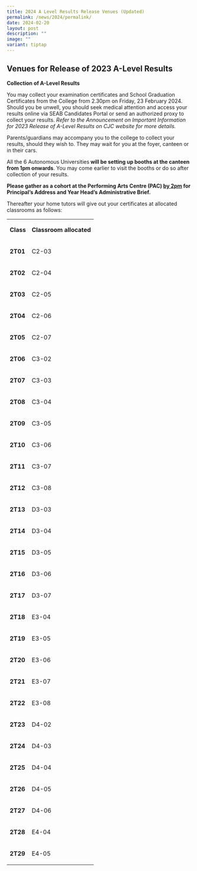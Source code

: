 ```yaml
---
title: 2024 A Level Results Release Venues (Updated)
permalink: /news/2024/permalink/
date: 2024-02-20
layout: post
description: ""
image: ""
variant: tiptap
---
```

<h2><strong>Venues for Release of 2023 A-Level Results</strong></h2>
<p><strong>Collection of A-Level Results</strong>
</p>
<p>You may collect your examination certificates and School Graduation Certificates
from the College from 2.30pm on Friday, 23 February 2024. Should you be
unwell, you should seek medical attention and access your results online
via SEAB Candidates Portal or send an authorized proxy to collect your
results. <em>Refer to the Announcement on Important Information for 2023 Release of A-Level Results on CJC website for more details.</em>
</p>
<p>Parents/guardians may accompany you to the college to collect your results,
should they wish to.&nbsp;They may wait for you at the foyer, canteen or
in their cars.</p>
<p>All the 6 Autonomous Universities<strong> will be setting up booths at the canteen from 1pm onwards</strong>.
You may come earlier to visit the booths or do so after collection of your
results.</p>
<p><strong>Please gather as a cohort at the Performing Arts Centre (PAC) <u>by 2pm</u> for Principal’s Address and Year Head’s Administrative Brief.</strong>
</p>
<p>Thereafter your home tutors will give out your certificates at allocated
classrooms as follows:</p>
<table>
<tbody>
<tr>
<td rowspan="1" colspan="1">
<p><strong>Class</strong>
</p>
</td>
<td rowspan="1" colspan="1">
<p><strong>Classroom allocated</strong>
</p>
</td>
</tr>
<tr>
<td rowspan="1" colspan="1">
<p><strong>2T01</strong>
</p>
</td>
<td rowspan="1" colspan="1">
<p>C2-03</p>
</td>
</tr>
<tr>
<td rowspan="1" colspan="1">
<p><strong>2T02</strong>
</p>
</td>
<td rowspan="1" colspan="1">
<p>C2-04</p>
</td>
</tr>
<tr>
<td rowspan="1" colspan="1">
<p><strong>2T03</strong>
</p>
</td>
<td rowspan="1" colspan="1">
<p>C2-05</p>
</td>
</tr>
<tr>
<td rowspan="1" colspan="1">
<p><strong>2T04</strong>
</p>
</td>
<td rowspan="1" colspan="1">
<p>C2-06</p>
</td>
</tr>
<tr>
<td rowspan="1" colspan="1">
<p><strong>2T05</strong>
</p>
</td>
<td rowspan="1" colspan="1">
<p>C2-07</p>
</td>
</tr>
<tr>
<td rowspan="1" colspan="1">
<p><strong>2T06</strong>
</p>
</td>
<td rowspan="1" colspan="1">
<p>C3-02</p>
</td>
</tr>
<tr>
<td rowspan="1" colspan="1">
<p><strong>2T07</strong>
</p>
</td>
<td rowspan="1" colspan="1">
<p>C3-03</p>
</td>
</tr>
<tr>
<td rowspan="1" colspan="1">
<p><strong>2T08</strong>
</p>
</td>
<td rowspan="1" colspan="1">
<p>C3-04</p>
</td>
</tr>
<tr>
<td rowspan="1" colspan="1">
<p><strong>2T09</strong>
</p>
</td>
<td rowspan="1" colspan="1">
<p>C3-05</p>
</td>
</tr>
<tr>
<td rowspan="1" colspan="1">
<p><strong>2T10</strong>
</p>
</td>
<td rowspan="1" colspan="1">
<p>C3-06</p>
</td>
</tr>
<tr>
<td rowspan="1" colspan="1">
<p><strong>2T11</strong>
</p>
</td>
<td rowspan="1" colspan="1">
<p>C3-07</p>
</td>
</tr>
<tr>
<td rowspan="1" colspan="1">
<p><strong>2T12</strong>
</p>
</td>
<td rowspan="1" colspan="1">
<p>C3-08</p>
</td>
</tr>
<tr>
<td rowspan="1" colspan="1">
<p><strong>2T13</strong>
</p>
</td>
<td rowspan="1" colspan="1">
<p>D3-03</p>
</td>
</tr>
<tr>
<td rowspan="1" colspan="1">
<p><strong>2T14</strong>
</p>
</td>
<td rowspan="1" colspan="1">
<p>D3-04</p>
</td>
</tr>
<tr>
<td rowspan="1" colspan="1">
<p><strong>2T15</strong>
</p>
</td>
<td rowspan="1" colspan="1">
<p>D3-05</p>
</td>
</tr>
<tr>
<td rowspan="1" colspan="1">
<p><strong>2T16</strong>
</p>
</td>
<td rowspan="1" colspan="1">
<p>D3-06</p>
</td>
</tr>
<tr>
<td rowspan="1" colspan="1">
<p><strong>2T17</strong>
</p>
</td>
<td rowspan="1" colspan="1">
<p>D3-07</p>
</td>
</tr>
<tr>
<td rowspan="1" colspan="1">
<p><strong>2T18</strong>
</p>
</td>
<td rowspan="1" colspan="1">
<p>E3-04</p>
</td>
</tr>
<tr>
<td rowspan="1" colspan="1">
<p><strong>2T19</strong>
</p>
</td>
<td rowspan="1" colspan="1">
<p>E3-05</p>
</td>
</tr>
<tr>
<td rowspan="1" colspan="1">
<p><strong>2T20</strong>
</p>
</td>
<td rowspan="1" colspan="1">
<p>E3-06</p>
</td>
</tr>
<tr>
<td rowspan="1" colspan="1">
<p><strong>2T21</strong>
</p>
</td>
<td rowspan="1" colspan="1">
<p>E3-07</p>
</td>
</tr>
<tr>
<td rowspan="1" colspan="1">
<p><strong>2T22</strong>
</p>
</td>
<td rowspan="1" colspan="1">
<p>E3-08</p>
</td>
</tr>
<tr>
<td rowspan="1" colspan="1">
<p><strong>2T23</strong>
</p>
</td>
<td rowspan="1" colspan="1">
<p>D4-02</p>
</td>
</tr>
<tr>
<td rowspan="1" colspan="1">
<p><strong>2T24</strong>
</p>
</td>
<td rowspan="1" colspan="1">
<p>D4-03</p>
</td>
</tr>
<tr>
<td rowspan="1" colspan="1">
<p><strong>2T25</strong>
</p>
</td>
<td rowspan="1" colspan="1">
<p>D4-04</p>
</td>
</tr>
<tr>
<td rowspan="1" colspan="1">
<p><strong>2T26</strong>
</p>
</td>
<td rowspan="1" colspan="1">
<p>D4-05</p>
</td>
</tr>
<tr>
<td rowspan="1" colspan="1">
<p><strong>2T27</strong>
</p>
</td>
<td rowspan="1" colspan="1">
<p>D4-06</p>
</td>
</tr>
<tr>
<td rowspan="1" colspan="1">
<p><strong>2T28</strong>
</p>
</td>
<td rowspan="1" colspan="1">
<p>E4-04</p>
</td>
</tr>
<tr>
<td rowspan="1" colspan="1">
<p><strong>2T29</strong>
</p>
</td>
<td rowspan="1" colspan="1">
<p>E4-05</p>
</td>
</tr>
</tbody>
</table>
<p>&nbsp;</p>